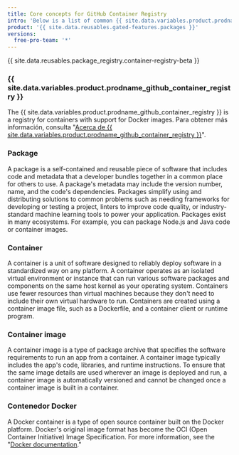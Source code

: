 ```yaml
---
title: Core concepts for GitHub Container Registry
intro: 'Below is a list of common {{ site.data.variables.product.prodname_github_container_registry }} terms we use across our sites and documentation.'
product: '{{ site.data.reusables.gated-features.packages }}'
versions:
  free-pro-team: '*'
---
```


{{ site.data.reusables.package_registry.container-registry-beta }}

### {{ site.data.variables.product.prodname_github_container_registry }}

The {{ site.data.variables.product.prodname_github_container_registry }} is a registry for containers with support for Docker images. Para obtener más información, consulta "[Acerca de {{ site.data.variables.product.prodname_github_container_registry }}](/packages/getting-started-with-github-container-registry/about-github-container-registry)".

### Package

A package is a self-contained and reusable piece of software that includes code and metadata that a developer bundles together in a common place for others to use. A package's metadata may include the version number, name, and the code's dependencies. Packages simplify using and distributing solutions to common problems such as needing frameworks for developing or testing a project, linters to improve code quality, or industry-standard machine learning tools to power your application. Packages exist in many ecosystems. For example, you can package Node.js and Java code or container images.

### Container

A container is a unit of software designed to reliably deploy software in a standardized way on any platform. A container operates as an isolated virtual environment or instance that can run various software packages and components on the same host kernel as your operating system. Containers use fewer resources than virtual machines because they don't need to include their own virtual hardware to run. Containers are created using a container image file, such as a Dockerfile, and a container client or runtime program.

### Container image

A container image is a type of package archive that specifies the software requirements to run an app from a container. A container image typically includes the app's code, libraries, and runtime instructions. To ensure that the same image details are used wherever an image is deployed and run, a container image is automatically versioned and cannot be changed once a container image is built in a container.

### Contenedor Docker

A Docker container is a type of open source container built on the Docker platform. Docker's original image format has become the OCI (Open Container Initiative) Image Specification. For more information, see the "[Docker documentation](https://docs.docker.com/get-started/overview/)."
